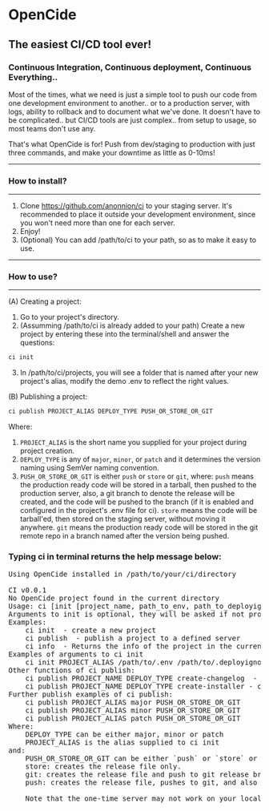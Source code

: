# OpenCide
## The easiest CI/CD tool ever!
### Continuous Integration, Continuous deployment, Continuous Everything..
<p>Most of the times, what we need is just a simple tool to push our code from one development environment to another.. or to a production server, with logs, ability to rollback and to document what we've done. It doesn't have to be complicated.. but CI/CD tools are just complex.. from setup to usage, so most teams don't use any.</p>
<p>That's what OpenCide is for! Push from dev/staging to production with just three commands, and make your downtime as little as 0-10ms! </p>

___
### How to install?
___

1. Clone https://github.com/anonnion/ci to your staging server. It's recommended to place it outside your development environment, since you won't need more than one for each server.
2.   Enjoy!
3. (Optional) You can add /path/to/ci to your path, so as to make it easy to use.
___
### How to use?
___
(A) Creating a project:
1. Go to your project's directory.
2. (Assumming /path/to/ci is already added to your path) Create a new project by entering these into the terminal/shell and answer the questions:
```bash
ci init
```
3. In /path/to/ci/projects, you will see a folder that is named after your new project's alias, modify the demo .env to reflect the right values.

(B) Publishing a project:
```bash
ci publish PROJECT_ALIAS DEPLOY_TYPE PUSH_OR_STORE_OR_GIT
```
Where:
1. `PROJECT_ALIAS` is the short name you supplied for your project during project creation.
2. `DEPLOY_TYPE` is any of `major`, `minor`, or `patch` and it determines the version naming using SemVer naming convention.
3. `PUSH_OR_STORE_OR_GIT` is either `push` or `store` or `git`, where: `push` means the production ready code will be stored in a tarball, then pushed to the production server, also, a git branch to denote the release will be created, and the code will be pushed to the branch (if it is enabled and configured in the project's .env file for ci). `store` means the code will be tarball'ed, then stored on the staging server, without moving it anywhere.
`git` means the production ready code will be stored in the git remote repo in a branch named after the version being pushed.


### Typing ci in terminal returns the help message below:

<pre>
Using OpenCide installed in /path/to/your/ci/directory

CI v0.0.1
No OpenCide project found in the current directory
Usage: ci [init [project_name, path_to_env, path_to_deployignore], publish [project_alias, deploy_type, push_to_prod]]
Arguments to init is optional, they will be asked if not provided.
Examples:
    ci init  - create a new project
    ci publish  - publish a project to a defined server
    ci info  - Returns the info of the project in the current working directory
Examples of arguments to ci init
    ci init PROJECT_ALIAS /path/to/.env /path/to/.deployignore
Other functions of ci publish: 
    ci publish PROJECT_NAME DEPLOY_TYPE create-changelog  - creates a PROJECT_VERSION.md file in the project's root directory, which will be added to your deploy log.
    ci publish PROJECT_NAME DEPLOY_TYPE create-installer - creates an installer: PROJECT_VERSION.sh file in the project's root directory, which will run after the production server has fetched the published version.
Further publish examples of ci publish: 
    ci publish PROJECT_ALIAS major PUSH_OR_STORE_OR_GIT
    ci publish PROJECT_ALIAS minor PUSH_OR_STORE_OR_GIT
    ci publish PROJECT_ALIAS patch PUSH_OR_STORE_OR_GIT
Where: 
    DEPLOY_TYPE can be either major, minor or patch
    PROJECT_ALIAS is the alias supplied to ci init
and: 
    PUSH_OR_STORE_OR_GIT can be either `push` or `store` or `git`
    store: creates the release file only.
    git: creates the release file and push to git release branch.
    push: creates the release file, pushes to git, and also creates a one-time, IP restricted access to download the release file. See the .env file of your project to configure access to the release file.
    
    Note that the one-time server may not work on your local environment.
</pre>